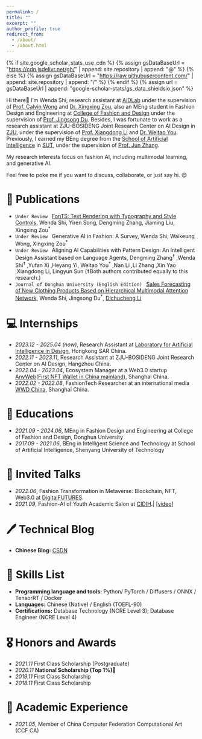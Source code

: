 ```yaml
---
permalink: /
title: ""
excerpt: ""
author_profile: true
redirect_from: 
  - /about/
  - /about.html
---
```


{% if site.google_scholar_stats_use_cdn %}
{% assign gsDataBaseUrl = "https://cdn.jsdelivr.net/gh/" | append: site.repository | append: "@" %}
{% else %}
{% assign gsDataBaseUrl = "https://raw.githubusercontent.com/" | append: site.repository | append: "/" %}
{% endif %}
{% assign url = gsDataBaseUrl | append: "google-scholar-stats/gs_data_shieldsio.json" %}

<span class='anchor' id='about-me'></span>

Hi there👋 I’m Wenda Shi, research assistant at [AiDLab](https://www.aidlab.hk/en/) under the supervision of [Prof. Calvin Wong](https://www.aidlab.hk/en/people-detail/prof-calvin-wong) and [Dr. Xingxing Zou](https://scholar.google.com/citations?user=UhnQA3UAAAAJ&hl=zh-CN), also an MEng student in Fashion Design and Engineering at [College of Fashion and Design](https://english.dhu.edu.cn/FashionandDesign/list.htm) under the supervision of [Prof. Jingsong Du](https://fzys.dhu.edu.cn/2016/1226/c9846a173524/page.htm). Besides, I was fortunate to work as a research assistant at ZJU-BOSIDENG Joint Research Center on AI Design in [ZJU](https://www.zju.edu.cn/), under the supervision of [Prof. Xiangdong Li](http://zju-capg.org/prof_li.htm) and [Dr. Weitao You](http://www.idi.zju.edu.cn/en/member/2652.html). Previously, I earned my BEng degree from the [School of Artificial Intelligence](https://sai.sut.edu.cn/#) in [SUT](https://english.sut.edu.cn/), under the supervision of [Prof. Jun Zhang](https://sai.sut.edu.cn/info/1061/1675.htm).

My research interests focus on fashion AI, including multimodal learning, and generative AI. 

Feel free to poke me if you want to discuss, collaborate, or just say hi. 😊

# 📝 Publications 

- `Under Review ` [FonTS: Text Rendering with Typography and Style Controls](https://arxiv.org/abs/2412.00136), Wenda Shi, Yiren Song, Dengming Zhang, Jiaming Liu, Xingxing Zou<sup>*</sup>
- `Under Review ` Generative AI in Fashion: A Survey, Wenda Shi, Waikeung Wong, Xingxing Zou<sup>*</sup>
- `Under Review ` Aligning AI Capabilities with Pattern Design: An Intelligent Design Assistant based on Language Agents, Dengming Zhang<sup>☨</sup> ,Wenda Shi<sup>☨</sup> ,Yufan Xi ,Heyang Yi, Weitao You<sup>*</sup> ,Nan Li ,Li Zhang ,Xin Yao ,Xiangdong Li, Lingyun Sun (☨Both authors contributed equally to this research.)
- `Journal of Donghua University (English Edition) ` [Sales Forecasting of New Clothing Products Based on Hierarchical Multimodal Attention Network](https://openurl.ebsco.com/EPDB%3Agcd%3A6%3A25361158/detailv2?sid=ebsco%3Aplink%3Ascholar&id=ebsco%3Agcd%3A176065504&crl=c), Wenda Shi, Jingsong Du<sup>*</sup>, [Dichucheng Li](https://lidcc.github.io/)

# 💻 Internships
- *2023.12 - 2025.04 (now)*, Research Assistant at [Laboratory for Artificial Intelligence in Design](https://www.aidlab.hk/en/), Hongkong SAR China.
- *2022.11 - 2023.11*, Research Assistant at ZJU-BOSIDENG Joint Research Center on AI Design, Hangzhou China.
- *2022.04 - 2023.04*, Ecosystem Manager at a Web3.0 startup [AnyWeb](https://anyweb.cc/)([First NFT Wallet in China mainland](https://mp.weixin.qq.com/s/EqcNxCkMEwkbWl8LJMqRuw)), Shanghai China.
- *2022.02 - 2022.08*, FashionTech Researcher at an international media [WWD China](http://wwdgreaterchina.com/), Shanghai China.

# 📖 Educations
- *2021.09 - 2024.06*, MEng in Fashion Design and Engineering at College of Fashion and Design, Donghua University
- *2017.09 - 2021.06*, BEng in Intelligent Science and Technology at School of Artificial Intelligence, Shenyang University of Technology

# 💬 Invited Talks
- *2022.06*, Fashion Transformation in Metaverse: Blockchain, NFT, Web3.0 at [DigitalFUTURES](https://mp.weixin.qq.com/s/33BT_eEYA6yW73cOQr7DuA).
- *2021.09*, Fashion-AI of Youth Academic Salon at [CIDIH](https://www.cidih.tsinghua.edu.cn/).\| [\[video\]](https://www.bilibili.com/video/BV14P4y1Y7Ff/?spm_id_from=333.999.0.0&vd_source=32f6f61e74ca115cbaca6bd6bb144662)

# 🖊️ Technical Blog
- **Chinese Blog:** [CSDN](https://blog.csdn.net/weixin_44212848?spm=1011.2124.3001.5343)

# 💪 Skills List
- **Programming language and tools:** Python/ PyTorch / Diffusers / ONNX / TensorRT / Docker
- **Languages:** Chinese (Native) / English (TOEFL-90)
- **Certifications:** Database Technology (NCRE Level 3); Database Engineer (NCRE Level 4)

# 🎖 Honors and Awards
- *2021.11* First Class Scholarship (Postgraduate)
- *2020.11* **National Scholarship (Top 1%)🥇**
- *2019.11* First Class Scholarship
- *2018.11* First Class Scholarship

# 🧐 Academic Experience
- *2021.05*, Member of China Computer Federation Computational Art (CCF CA)
